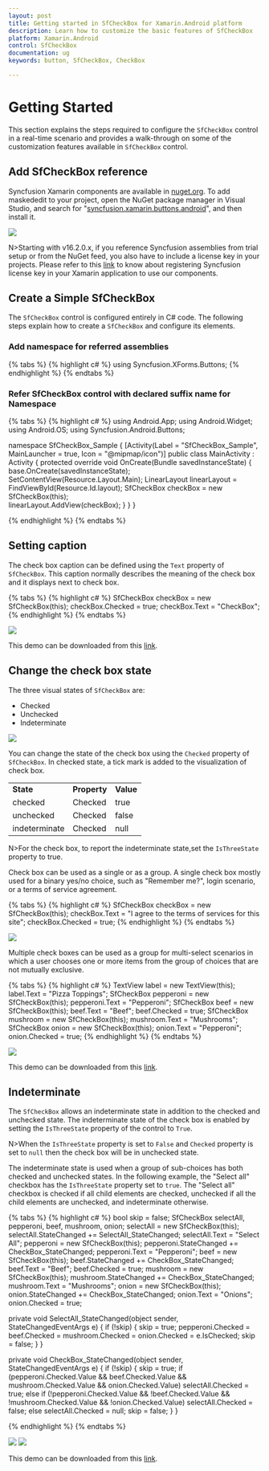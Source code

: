 ```yaml
---
layout: post
title: Getting started in SfCheckBox for Xamarin.Android platform
description: Learn how to customize the basic features of SfCheckBox
platform: Xamarin.Android
control: SfCheckBox
documentation: ug 
keywords: button, SfCheckBox, CheckBox

---
```


# Getting Started
This section explains the steps required to configure the `SfCheckBox` control in a real-time scenario and provides a walk-through on some of the customization features available in `SfCheckBox` control.

## Add SfCheckBox reference
Syncfusion Xamarin components are available in [nuget.org](https://www.nuget.org/). To add maskededit to your project, open the NuGet package manager in Visual Studio, and search for "[syncfusion.xamarin.buttons.android](https://www.nuget.org/packages/Syncfusion.Xamarin.Buttons.Android)", and then install it. 

![](Images/nuget.png)

N>Starting with v16.2.0.x, if you reference Syncfusion assemblies from trial setup or from the NuGet feed, you also have to include a license key in your projects. Please refer to this [link](https://help.syncfusion.com/common/essential-studio/licensing/license-key) to know about registering Syncfusion license key in your Xamarin application to use our components.

## Create a Simple SfCheckBox
The `SfCheckBox` control is configured entirely in C# code. The following steps explain how to create a `SfCheckBox` and configure its elements.

### Add namespace for referred assemblies

{% tabs %}
{% highlight c# %}
using Syncfusion.XForms.Buttons;
{% endhighlight %}
{% endtabs %}

### Refer SfCheckBox control with declared suffix name for Namespace

{% tabs %}
{% highlight c# %}
using Android.App;
using Android.Widget;
using Android.OS;
using Syncfusion.Android.Buttons;

namespace SfCheckBox_Sample
{
    [Activity(Label = "SfCheckBox_Sample", MainLauncher = true, Icon = "@mipmap/icon")]
    public class MainActivity : Activity
    {
        protected override void OnCreate(Bundle savedInstanceState)
        {
            base.OnCreate(savedInstanceState);
            SetContentView(Resource.Layout.Main);
            LinearLayout linearLayout = FindViewById<LinearLayout>(Resource.Id.layout);
            SfCheckBox checkBox = new SfCheckBox(this);            
            linearLayout.AddView(checkBox);
        }
    }
}

{% endhighlight %}
{% endtabs %}

## Setting caption
The check box caption can be defined using the `Text` property of `SfCheckBox`. This caption normally describes the meaning of the check box and it displays next to check box.

{% tabs %}
{% highlight c# %}
SfCheckBox checkBox = new SfCheckBox(this);
checkBox.Checked = true;
checkBox.Text = "CheckBox";
{% endhighlight %}
{% endtabs %}

![](Images/Caption.png) 

This demo can be downloaded from this [link](http://files2.syncfusion.com/Xamarin.Android/Samples/CheckBox_GettingStarted.zip ).

## Change the check box state
The three visual states of `SfCheckBox` are: 

* Checked
* Unchecked
* Indeterminate

![](Images/States.png) 

You can change the state of the check box using the `Checked` property of `SfCheckBox`. In checked state, a tick mark is added to the visualization of check box.

<table>
<tr>
<td>
<b>State</b>
</td>
<td>
<b>Property</b>
</td>
<td>
<b>Value</b>
</td>
</tr>
<tr>
<td>
checked
</td>
<td>
Checked
</td>
<td>
true
</td>
</tr>
<tr>
<td>
unchecked
</td>
<td>
Checked
</td>
<td>
false
</td>
</tr>
<tr>
<td>
indeterminate
</td>
<td>
Checked
</td>
<td>
null
</td>
</tr>
</table>

N>For the check box, to report the indeterminate state,set the `IsThreeState` property to true.

Check box can be used as a single or as a group. A single check box mostly used for a binary yes/no choice, such as "Remember me?", login scenario, or a terms of service agreement.

{% tabs %}
{% highlight c# %}
SfCheckBox checkBox = new SfCheckBox(this);
checkBox.Text = "I agree to the terms of services for this site";
checkBox.Checked = true;
{% endhighlight %}
{% endtabs %}

![](Images/Agree.png)

Multiple check boxes can be used as a group for multi-select scenarios in which a user chooses one or more items from the group of choices that are not mutually exclusive.

{% tabs %}
{% highlight c# %}
TextView label = new TextView(this);
label.Text = "Pizza Toppings";
SfCheckBox pepperoni = new SfCheckBox(this);
pepperoni.Text = "Pepperoni";
SfCheckBox beef = new SfCheckBox(this);
beef.Text = "Beef";
beef.Checked = true;
SfCheckBox mushroom = new SfCheckBox(this);
mushroom.Text = "Mushrooms";
SfCheckBox onion = new SfCheckBox(this);
onion.Text = "Pepperoni";
onion.Checked = true;
{% endhighlight %}
{% endtabs %}

![](Images/StateChange.png)

This demo can be downloaded from this [link](http://files2.syncfusion.com/Xamarin.Android/Samples/CheckBox_StateChanging.zip).

## Indeterminate

The `SfCheckBox` allows an indeterminate state in addition to the checked and unchecked state. The indeterminate state of the check box is enabled by setting the `IsThreeState` property of the control to `True`.

N>When the `IsThreeState` property is set to `False` and `Checked` property is set to `null` then the check box will be in unchecked state.

The indeterminate state is used when a group of sub-choices has both checked and unchecked states. In the following example, the "Select all" checkbox has the `IsThreeState` property set to `true`. The "Select all" checkbox is checked if all child elements are checked, unchecked if all the child elements are unchecked, and indeterminate otherwise.

{% tabs %}
{% highlight c# %}
bool skip = false;
SfCheckBox selectAll, pepperoni, beef, mushroom, onion;
selectAll = new SfCheckBox(this);
selectAll.StateChanged += SelectAll_StateChanged;
selectAll.Text = "Select All";
pepperoni = new SfCheckBox(this);
pepperoni.StateChanged += CheckBox_StateChanged;
pepperoni.Text = "Pepperoni";
beef = new SfCheckBox(this);
beef.StateChanged += CheckBox_StateChanged;
beef.Text = "Beef";
beef.Checked = true;
mushroom = new SfCheckBox(this);
mushroom.StateChanged += CheckBox_StateChanged;
mushroom.Text = "Mushrooms";
onion = new SfCheckBox(this);
onion.StateChanged += CheckBox_StateChanged;
onion.Text = "Onions";
onion.Checked = true;

private void SelectAll_StateChanged(object sender, StateChangedEventArgs e)
{
    if (!skip)
    {
       skip = true;
       pepperoni.Checked = beef.Checked = mushroom.Checked = onion.Checked = e.IsChecked;
       skip = false;
    }
}

private void CheckBox_StateChanged(object sender, StateChangedEventArgs e)
{
    if (!skip)
    {
       skip = true;
       if (pepperoni.Checked.Value && beef.Checked.Value && mushroom.Checked.Value && onion.Checked.Value)
           selectAll.Checked = true;
        else if (!pepperoni.Checked.Value && !beef.Checked.Value && !mushroom.Checked.Value && !onion.Checked.Value)
	       selectAll.Checked = false;
       else
           selectAll.Checked = null;
       skip = false;
    }
}
		
{% endhighlight %}
{% endtabs %}

![](Images/Inter1.png)
![](Images/Inter2.png)

This demo can be downloaded from this [link](http://files2.syncfusion.com/Xamarin.Android/Samples/CheckBox_IndeterminateState.zip).